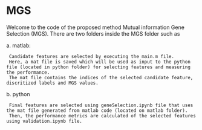 # MGS
Welcome to the code of the proposed method Mutual information Gene Selection (MGS).
There are two folders inside the MGS folder such as

  a. matlab:
  
     Candidate features are selected by executing the main.m file.
     Here, a mat file is saved which will be used as input to the python file (located in python folder) for selecting features and measuring the performance.
     The mat file contains the indices of the selected candidate feature, discritized labels and MGS values.
     
     
  b. python
  
     Final features are selected using geneSelection.ipynb file that uses the mat file generated from matlab code (located on matlab folder).
     Then, the performance metrics are calculated of the selected features using validation.ipynb file.
